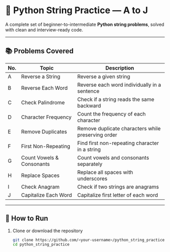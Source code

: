 # 🧠 Python String Practice — A to J

A complete set of beginner-to-intermediate **Python string problems**, solved with clean and interview-ready code.

---

## 📚 Problems Covered

| No. | Topic | Description |
|-----|--------|--------------|
| A | Reverse a String | Reverse a given string |
| B | Reverse Each Word | Reverse each word individually in a sentence |
| C | Check Palindrome | Check if a string reads the same backward |
| D | Character Frequency | Count the frequency of each character |
| E | Remove Duplicates | Remove duplicate characters while preserving order |
| F | First Non-Repeating | Find first non-repeating character in a string |
| G | Count Vowels & Consonants | Count vowels and consonants separately |
| H | Replace Spaces | Replace all spaces with underscores |
| I | Check Anagram | Check if two strings are anagrams |
| J | Capitalize Each Word | Capitalize first letter of each word |

---

## 🧩 How to Run

1. Clone or download the repository  
   ```bash
   git clone https://github.com/<your-username>/python_string_practice.git
   cd python_string_practice
